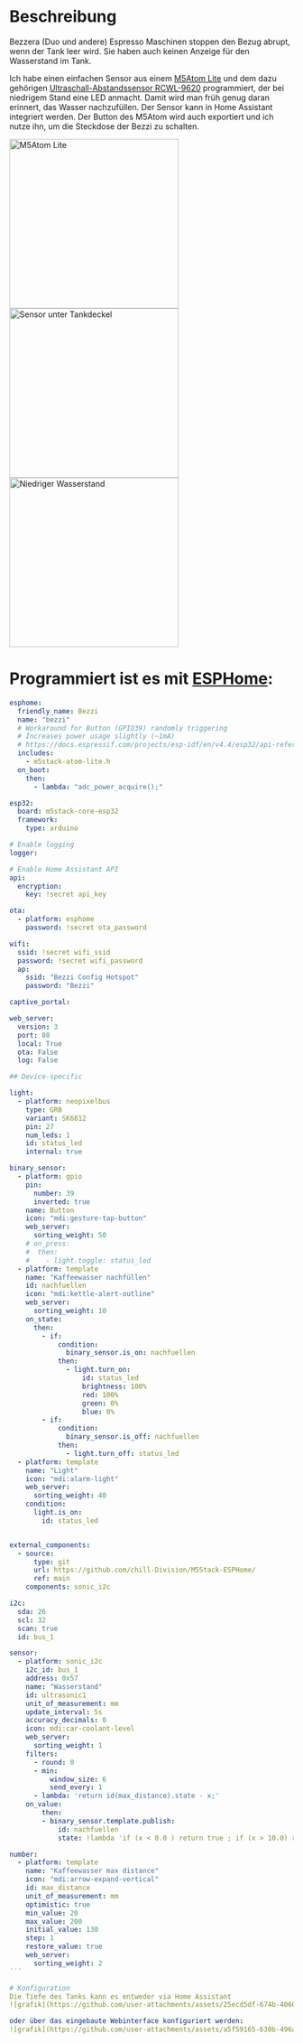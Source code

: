 # Beschreibung
Bezzera (Duo und andere) Espresso Maschinen stoppen den Bezug abrupt, wenn der Tank leer wird. Sie haben auch keinen Anzeige für den Wasserstand im Tank.

Ich habe einen einfachen Sensor aus einem [M5Atom Lite](https://shop.m5stack.com/products/atom-lite-esp32-development-kit) und dem dazu gehörigen [Ultraschall-Abstandssensor RCWL-9620](https://shop.m5stack.com/products/ultrasonic-distance-unit-i2c-rcwl-9620) programmiert, der bei niedrigem Stand eine LED anmacht. Damit wird man früh genug daran erinnert, das Wasser nachzufüllen.
Der Sensor kann in Home Assistant integriert werden. Der Button des M5Atom wird auch exportiert und ich nutze ihn, um die Steckdose der Bezzi zu schalten.

<img alt="M5Atom Lite" src="https://github.com/user-attachments/assets/9258c98b-f358-4c95-b8f2-9816c306b8e5" width="300"> 
<img alt="Sensor unter Tankdeckel" src="https://github.com/user-attachments/assets/2b51076e-bb9e-4e2d-8aba-b29bfde32b14" width="300"> 
<img alt="Niedriger Wasserstand" src="https://github.com/user-attachments/assets/bb8827ff-993e-43df-bb2d-2bc531819f50" width="300"> 



# Programmiert ist es mit [ESPHome](https://esphome.io/):

```yaml
esphome:
  friendly_name: Bezzi
  name: "bezzi"
  # Workaround for Button (GPIO39) randomly triggering
  # Increases power usage slightly (~1mA)
  # https://docs.espressif.com/projects/esp-idf/en/v4.4/esp32/api-reference/peripherals/adc.html#_CPPv412adc1_get_raw14adc1_channel_t
  includes:
    - m5stack-atom-lite.h
  on_boot:
    then:
      - lambda: "adc_power_acquire();"

esp32:
  board: m5stack-core-esp32
  framework:
    type: arduino

# Enable logging
logger:

# Enable Home Assistant API
api:
  encryption:
    key: !secret api_key

ota:
  - platform: esphome
    password: !secret ota_password

wifi:
  ssid: !secret wifi_ssid
  password: !secret wifi_password
  ap:
    ssid: "Bezzi Config Hotspot"
    password: "Bezzi"

captive_portal:

web_server:
  version: 3
  port: 80
  local: True
  ota: False
  log: False

## Device-specific

light:
  - platform: neopixelbus
    type: GRB
    variant: SK6812
    pin: 27
    num_leds: 1
    id: status_led
    internal: true

binary_sensor:
  - platform: gpio
    pin:
      number: 39
      inverted: true
    name: Button
    icon: "mdi:gesture-tap-button"
    web_server:
      sorting_weight: 50
    # on_press:
    #  then:
    #    - light.toggle: status_led
  - platform: template
    name: "Kaffeewasser nachfüllen"
    id: nachfuellen
    icon: "mdi:kettle-alert-outline"
    web_server:
      sorting_weight: 10
    on_state:
      then:
        - if: 
            condition: 
              binary_sensor.is_on: nachfuellen
            then:
              - light.turn_on: 
                  id: status_led
                  brightness: 100%
                  red: 100%
                  green: 0%
                  blue: 0%
        - if:
            condition:
              binary_sensor.is_off: nachfuellen
            then:
              - light.turn_off: status_led
  - platform: template
    name: "Light"
    icon: "mdi:alarm-light"
    web_server:
      sorting_weight: 40
    condition:
      light.is_on:
        id: status_led


external_components:
  - source:
      type: git
      url: https://github.com/chill-Division/M5Stack-ESPHome/
      ref: main
    components: sonic_i2c

i2c:
  sda: 26
  scl: 32
  scan: true
  id: bus_1

sensor:
  - platform: sonic_i2c
    i2c_id: bus_1
    address: 0x57
    name: "Wasserstand"
    id: ultrasonic1
    unit_of_measurement: mm
    update_interval: 5s
    accuracy_decimals: 0
    icon: mdi:car-coolant-level
    web_server:
      sorting_weight: 1
    filters:
      - round: 0
      - min:
          window_size: 6
          send_every: 1
      - lambda: 'return id(max_distance).state - x;'
    on_value:
        then:
        - binary_sensor.template.publish:
            id: nachfuellen
            state: !lambda 'if (x < 0.0 ) return true ; if (x > 10.0) return false; return {};'

number:
  - platform: template
    name: "Kaffeewasser max distance"
    icon: "mdi:arrow-expand-vertical"
    id: max_distance
    unit_of_measurement: mm
    optimistic: true
    min_value: 20
    max_value: 200
    initial_value: 130
    step: 1
    restore_value: true
    web_server:
      sorting_weight: 2
´´´

# Konfiguration
Die Tiefe des Tanks kann es entweder via Home Assistant
![grafik](https://github.com/user-attachments/assets/25ecd5df-674b-4060-8fd7-752bff4c3605)

oder über das eingebaute Webinterface konfiguriert werden:
![grafik](https://github.com/user-attachments/assets/a5f59165-630b-496a-85e1-0ba85a8c4e2d)
